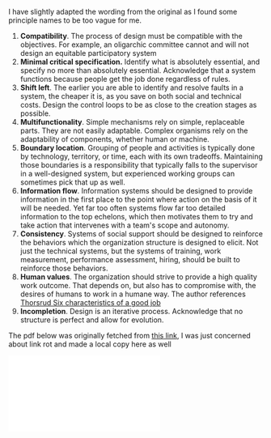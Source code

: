 
I have slightly adapted the wording from the original as I found some principle names to be too vague for me.

1. **Compatibility**. The process of design must be compatible with the objectives. For example, an oligarchic committee cannot and will not design an equitable participatory system
2. **Minimal critical specification.** Identify what is absolutely essential, and specify no more than absolutely essential. Acknowledge that a system functions because people get the job done regardless of rules.
3. **Shift left**. The earlier you are able to identify and resolve faults in a system, the cheaper it is, as you save on both social and technical costs. Design the control loops to be as close to the creation stages as possible.
4. **Multifunctionality**. Simple mechanisms rely on simple, replaceable parts. They are not easily adaptable. Complex organisms rely on the adaptability of components, whether human or machine.
5. **Boundary location**. Grouping of people and activities is typically done by technology, territory, or time, each with its own tradeoffs. Maintaining those boundaries is a responsibility that typically falls to the supervisor in a well-designed system, but experienced working groups can sometimes pick that up as well.
6. **Information flow**. Information systems should be designed to provide information in the first place to the point where action on the basis of it will be needed. Yet far too often systems flow far too detailed information to the top echelons, which then motivates them to try and take action that intervenes with a team's scope and autonomy.
7. **Consistency**. Systems of social support should be designed to reinforce the behaviors which the organization structure is designed to elicit. Not just the technical systems, but the systems of training, work measurement, performance assessment, hiring, should be built to reinforce those behaviors.
8. **Human values**. The organization should strive to provide a high quality work outcome. That depends on, but also has to compromise with, the desires of humans to work in a humane way. The author references [Thorsrud Six characteristics of a good job](Thorsrud%20Six%20characteristics%20of%20a%20good%20job.md)
9. **Incompletion**. Design is an iterative process. Acknowledge that no structure is perfect and allow for evolution.


The pdf below was originally fetched from [this link](https://journals.sagepub.com/doi/pdf/10.1177/001872677602900806), I was just concerned about link rot and made a local copy here as well

![cherns-1976-the-principles-of-sociotechnical-design](../media/cherns-1976-the-principles-of-sociotechnical-design.pdf)